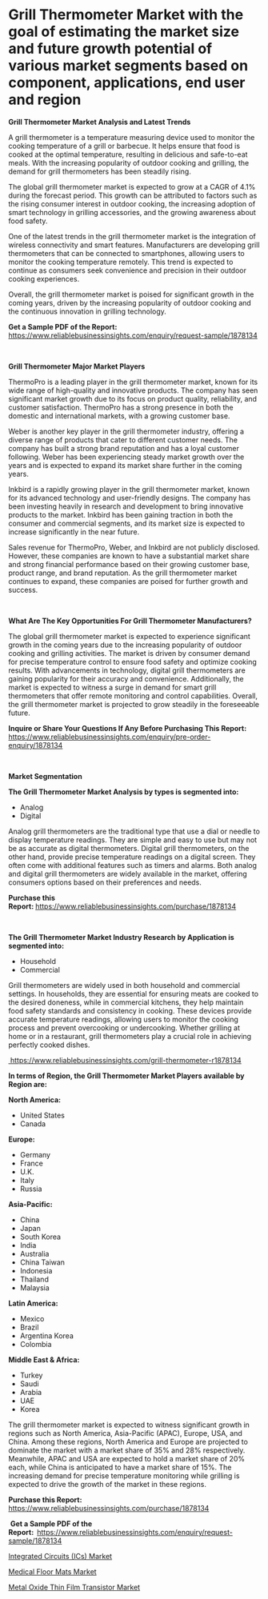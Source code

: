 <p><h1>Grill Thermometer Market with the goal of estimating the market size and future growth potential of various market segments based on component, applications, end user and region</h1></p><p><strong>Grill Thermometer Market Analysis and Latest Trends</strong></p>
<p><p>A grill thermometer is a temperature measuring device used to monitor the cooking temperature of a grill or barbecue. It helps ensure that food is cooked at the optimal temperature, resulting in delicious and safe-to-eat meals. With the increasing popularity of outdoor cooking and grilling, the demand for grill thermometers has been steadily rising.</p><p>The global grill thermometer market is expected to grow at a CAGR of 4.1% during the forecast period. This growth can be attributed to factors such as the rising consumer interest in outdoor cooking, the increasing adoption of smart technology in grilling accessories, and the growing awareness about food safety.</p><p>One of the latest trends in the grill thermometer market is the integration of wireless connectivity and smart features. Manufacturers are developing grill thermometers that can be connected to smartphones, allowing users to monitor the cooking temperature remotely. This trend is expected to continue as consumers seek convenience and precision in their outdoor cooking experiences.</p><p>Overall, the grill thermometer market is poised for significant growth in the coming years, driven by the increasing popularity of outdoor cooking and the continuous innovation in grilling technology.</p></p>
<p><strong>Get a Sample PDF of the Report:&nbsp;</strong> <a href="https://www.reliablebusinessinsights.com/enquiry/request-sample/1878134">https://www.reliablebusinessinsights.com/enquiry/request-sample/1878134</a></p>
<p>&nbsp;</p>
<p><strong>Grill Thermometer Major Market Players</strong></p>
<p><p>ThermoPro is a leading player in the grill thermometer market, known for its wide range of high-quality and innovative products. The company has seen significant market growth due to its focus on product quality, reliability, and customer satisfaction. ThermoPro has a strong presence in both the domestic and international markets, with a growing customer base.</p><p>Weber is another key player in the grill thermometer industry, offering a diverse range of products that cater to different customer needs. The company has built a strong brand reputation and has a loyal customer following. Weber has been experiencing steady market growth over the years and is expected to expand its market share further in the coming years.</p><p>Inkbird is a rapidly growing player in the grill thermometer market, known for its advanced technology and user-friendly designs. The company has been investing heavily in research and development to bring innovative products to the market. Inkbird has been gaining traction in both the consumer and commercial segments, and its market size is expected to increase significantly in the near future.</p><p>Sales revenue for ThermoPro, Weber, and Inkbird are not publicly disclosed. However, these companies are known to have a substantial market share and strong financial performance based on their growing customer base, product range, and brand reputation. As the grill thermometer market continues to expand, these companies are poised for further growth and success.</p></p>
<p>&nbsp;</p>
<p><strong>What Are The Key Opportunities For Grill Thermometer Manufacturers?</strong></p>
<p><p>The global grill thermometer market is expected to experience significant growth in the coming years due to the increasing popularity of outdoor cooking and grilling activities. The market is driven by consumer demand for precise temperature control to ensure food safety and optimize cooking results. With advancements in technology, digital grill thermometers are gaining popularity for their accuracy and convenience. Additionally, the market is expected to witness a surge in demand for smart grill thermometers that offer remote monitoring and control capabilities. Overall, the grill thermometer market is projected to grow steadily in the foreseeable future.</p></p>
<p><strong>Inquire or Share Your Questions If Any Before Purchasing This Report:</strong> <a href="https://www.reliablebusinessinsights.com/enquiry/pre-order-enquiry/1878134">https://www.reliablebusinessinsights.com/enquiry/pre-order-enquiry/1878134</a></p>
<p>&nbsp;</p>
<p><strong>Market Segmentation</strong></p>
<p><strong>The Grill Thermometer Market Analysis by types is segmented into:</strong></p>
<p><ul><li>Analog</li><li>Digital</li></ul></p>
<p><p>Analog grill thermometers are the traditional type that use a dial or needle to display temperature readings. They are simple and easy to use but may not be as accurate as digital thermometers. Digital grill thermometers, on the other hand, provide precise temperature readings on a digital screen. They often come with additional features such as timers and alarms. Both analog and digital grill thermometers are widely available in the market, offering consumers options based on their preferences and needs.</p></p>
<p><strong>Purchase this Report:&nbsp;</strong><a href="https://www.reliablebusinessinsights.com/purchase/1878134">https://www.reliablebusinessinsights.com/purchase/1878134</a></p>
<p>&nbsp;</p>
<p><strong>The Grill Thermometer Market Industry Research by Application is segmented into:</strong></p>
<p><ul><li>Household</li><li>Commercial</li></ul></p>
<p><p>Grill thermometers are widely used in both household and commercial settings. In households, they are essential for ensuring meats are cooked to the desired doneness, while in commercial kitchens, they help maintain food safety standards and consistency in cooking. These devices provide accurate temperature readings, allowing users to monitor the cooking process and prevent overcooking or undercooking. Whether grilling at home or in a restaurant, grill thermometers play a crucial role in achieving perfectly cooked dishes.</p></p>
<p><a href="https://www.reliablebusinessinsights.com/grill-thermometer-r1878134">&nbsp;https://www.reliablebusinessinsights.com/grill-thermometer-r1878134</a></p>
<p><strong>In terms of Region, the Grill Thermometer Market Players available by Region are:</strong></p>
<p>
    <p> <strong> North America: </strong>
        <ul>
            <li>United States</li>
            <li>Canada</li>
        </ul>
        </p> 
    <p> <strong> Europe: </strong>
        <ul>
            <li>Germany</li>
            <li>France</li>
            <li>U.K.</li>
            <li>Italy</li>
            <li>Russia</li>
        </ul>
        </p> 
    <p> <strong> Asia-Pacific: </strong>
        <ul>
            <li>China</li>
            <li>Japan</li>
            <li>South Korea</li>
            <li>India</li>
            <li>Australia</li>
            <li>China Taiwan</li>
            <li>Indonesia</li>
            <li>Thailand</li>
            <li>Malaysia</li>
        </ul>
        </p> 
    <p> <strong> Latin America: </strong>
        <ul>
            <li>Mexico</li>
            <li>Brazil</li>
            <li>Argentina Korea</li>
            <li>Colombia</li>
        </ul>
        </p> 
    <p> <strong> Middle East & Africa: </strong>
        <ul>
            <li>Turkey</li>
            <li>Saudi</li>
            <li>Arabia</li>
            <li>UAE</li>
            <li>Korea</li>
        </ul>
    </p>
    </p>
<p><p>The grill thermometer market is expected to witness significant growth in regions such as North America, Asia-Pacific (APAC), Europe, USA, and China. Among these regions, North America and Europe are projected to dominate the market with a market share of 35% and 28% respectively. Meanwhile, APAC and USA are expected to hold a market share of 20% each, while China is anticipated to have a market share of 15%. The increasing demand for precise temperature monitoring while grilling is expected to drive the growth of the market in these regions.</p></p>
<p><strong>Purchase this Report: </strong><a href="https://www.reliablebusinessinsights.com/purchase/1878134">https://www.reliablebusinessinsights.com/purchase/1878134</a></p>
<p>&nbsp;<strong>Get a Sample PDF of the Report:&nbsp;&nbsp;</strong><a href="https://www.reliablebusinessinsights.com/enquiry/request-sample/1878134">https://www.reliablebusinessinsights.com/enquiry/request-sample/1878134</a></p>
<p><strong></strong></p>
<p><p><a href="https://medium.com/@guyskiles48/global-integrated-circuits-ics-industry-types-applications-market-players-regional-growth-6729e4b5ee5e">Integrated Circuits (ICs) Market</a></p><p><a href="https://github.com/jodemen/Market-Research-Report-List-3/blob/main/medical-floor-mats-market.md">Medical Floor Mats Market</a></p><p><a href="https://medium.com/@dellkoepp_34276/metal-oxide-thin-film-transistor-market-outlook-and-forecast-from-2024-to-2031-a37bd84049fc">Metal Oxide Thin Film Transistor Market</a></p></p>